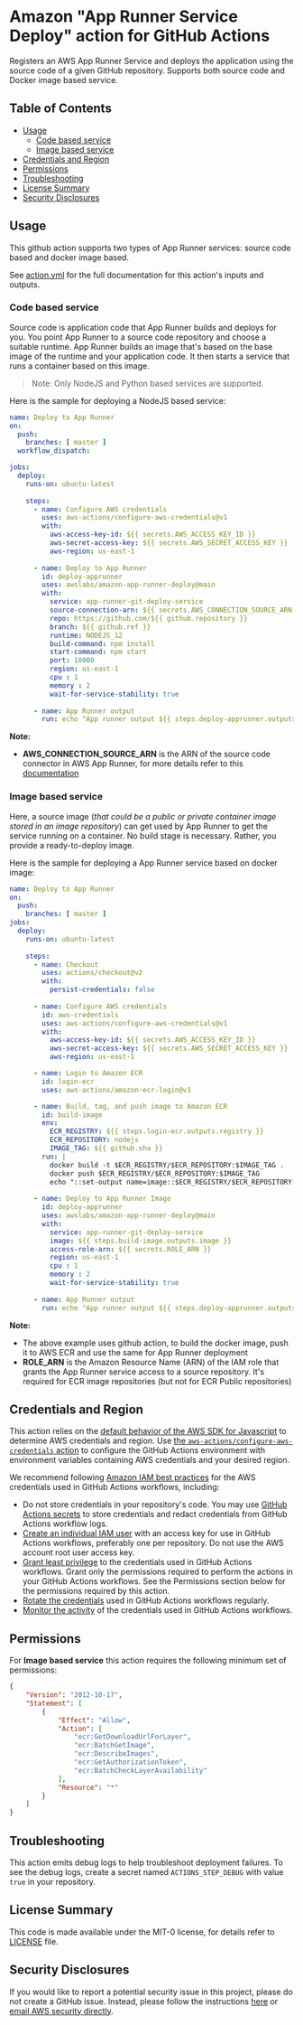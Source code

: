 # Amazon "App Runner Service Deploy" action for GitHub Actions

Registers an AWS App Runner Service and deploys the application using the source code of a given GitHub repository. Supports both source code and Docker image based service.

## Table of Contents

<!-- toc -->

- [Usage](#usage)
  - [Code based service](#code-based-service)
  - [Image based service](#image-based-service)
- [Credentials and Region](#credentials-and-region)
- [Permissions](#permissions)
- [Troubleshooting](#troubleshooting)
- [License Summary](#license-summary)
- [Security Disclosures](#security-disclosures)

<!-- tocstop -->

## Usage

This github action supports two types of App Runner services: source code based and docker image based.

See [action.yml](action.yml) for the full documentation for this action's inputs and outputs.

### Code based service

Source code is application code that App Runner builds and deploys for you. You point App Runner to a source code repository and choose a suitable runtime. App Runner builds an image that's based on the base image of the runtime and your application code. It then starts a service that runs a container based on this image.

> Note: Only NodeJS and Python based services are supported.

Here is the sample for deploying a NodeJS based service:

```yaml
name: Deploy to App Runner 
on:
  push:
    branches: [ master ]
  workflow_dispatch:

jobs:  
  deploy:
    runs-on: ubuntu-latest
    
    steps:            
      - name: Configure AWS credentials
        uses: aws-actions/configure-aws-credentials@v1
        with:
          aws-access-key-id: ${{ secrets.AWS_ACCESS_KEY_ID }}
          aws-secret-access-key: ${{ secrets.AWS_SECRET_ACCESS_KEY }}
          aws-region: us-east-1
          
      - name: Deploy to App Runner
        id: deploy-apprunner
        uses: awslabs/amazon-app-runner-deploy@main
        with:
          service: app-runner-git-deploy-service
          source-connection-arn: ${{ secrets.AWS_CONNECTION_SOURCE_ARN }}
          repo: https://github.com/${{ github.repository }}
          branch: ${{ github.ref }}
          runtime: NODEJS_12
          build-command: npm install
          start-command: npm start
          port: 18000
          region: us-east-1
          cpu : 1
          memory : 2
          wait-for-service-stability: true
      
      - name: App Runner output
        run: echo "App runner output ${{ steps.deploy-apprunner.outputs.service-id }}" 
```

**Note:**

- **AWS_CONNECTION_SOURCE_ARN** is the ARN of the source code connector in AWS App Runner, for more details refer to this [documentation](https://docs.aws.amazon.com/apprunner/latest/dg/manage-connections.html)

### Image based service

Here, a source image (*that could be a public or private container image stored in an image repository*) can get used by App Runner to get the service running on a container. No build stage is necessary. Rather, you provide a ready-to-deploy image.

Here is the sample for deploying a App Runner service based on docker image:

```yaml
name: Deploy to App Runner
on:
  push:
    branches: [ master ]
jobs:  
  deploy:
    runs-on: ubuntu-latest
    
    steps:      
      - name: Checkout
        uses: actions/checkout@v2
        with:
          persist-credentials: false
          
      - name: Configure AWS credentials
        id: aws-credentials
        uses: aws-actions/configure-aws-credentials@v1
        with:
          aws-access-key-id: ${{ secrets.AWS_ACCESS_KEY_ID }}
          aws-secret-access-key: ${{ secrets.AWS_SECRET_ACCESS_KEY }}
          aws-region: us-east-1          

      - name: Login to Amazon ECR
        id: login-ecr
        uses: aws-actions/amazon-ecr-login@v1        

      - name: Build, tag, and push image to Amazon ECR
        id: build-image
        env:
          ECR_REGISTRY: ${{ steps.login-ecr.outputs.registry }}
          ECR_REPOSITORY: nodejs
          IMAGE_TAG: ${{ github.sha }}
        run: |
          docker build -t $ECR_REGISTRY/$ECR_REPOSITORY:$IMAGE_TAG .
          docker push $ECR_REGISTRY/$ECR_REPOSITORY:$IMAGE_TAG
          echo "::set-output name=image::$ECR_REGISTRY/$ECR_REPOSITORY:$IMAGE_TAG"  
          
      - name: Deploy to App Runner Image
        id: deploy-apprunner
        uses: awslabs/amazon-app-runner-deploy@main
        with:
          service: app-runner-git-deploy-service
          image: ${{ steps.build-image.outputs.image }}
          access-role-arn: ${{ secrets.ROLE_ARN }}
          region: us-east-1
          cpu : 1
          memory : 2
          wait-for-service-stability: true
      
      - name: App Runner output
        run: echo "App runner output ${{ steps.deploy-apprunner.outputs.service-id }}" 
```

**Note:**

- The above example uses github action, to build the docker image, push it to AWS ECR and use the same for App Runner deployment
- **ROLE_ARN** is the Amazon Resource Name (ARN) of the IAM role that grants the App Runner service access to a source repository. It's required for ECR image repositories (but not for ECR Public repositories)

## Credentials and Region

This action relies on the [default behavior of the AWS SDK for Javascript](https://docs.aws.amazon.com/sdk-for-javascript/v2/developer-guide/setting-credentials-node.html) to determine AWS credentials and region.
Use [the `aws-actions/configure-aws-credentials` action](https://github.com/aws-actions/configure-aws-credentials) to configure the GitHub Actions environment with environment variables containing AWS credentials and your desired region.

We recommend following [Amazon IAM best practices](https://docs.aws.amazon.com/IAM/latest/UserGuide/best-practices.html) for the AWS credentials used in GitHub Actions workflows, including:

- Do not store credentials in your repository's code.  You may use [GitHub Actions secrets](https://help.github.com/en/actions/automating-your-workflow-with-github-actions/creating-and-using-encrypted-secrets) to store credentials and redact credentials from GitHub Actions workflow logs.
- [Create an individual IAM user](https://docs.aws.amazon.com/IAM/latest/UserGuide/best-practices.html#create-iam-users) with an access key for use in GitHub Actions workflows, preferably one per repository. Do not use the AWS account root user access key.
- [Grant least privilege](https://docs.aws.amazon.com/IAM/latest/UserGuide/best-practices.html#grant-least-privilege) to the credentials used in GitHub Actions workflows.  Grant only the permissions required to perform the actions in your GitHub Actions workflows.  See the Permissions section below for the permissions required by this action.
- [Rotate the credentials](https://docs.aws.amazon.com/IAM/latest/UserGuide/best-practices.html#rotate-credentials) used in GitHub Actions workflows regularly.
- [Monitor the activity](https://docs.aws.amazon.com/IAM/latest/UserGuide/best-practices.html#keep-a-log) of the credentials used in GitHub Actions workflows.

## Permissions

For **Image based service** this action requires the following minimum set of permissions:

```json
{
    "Version": "2012-10-17",
    "Statement": [
        {
            "Effect": "Allow",
            "Action": [
                "ecr:GetDownloadUrlForLayer",
                "ecr:BatchGetImage",
                "ecr:DescribeImages",
                "ecr:GetAuthorizationToken",
                "ecr:BatchCheckLayerAvailability"
            ],
            "Resource": "*"
        }
    ]
}
```

## Troubleshooting

This action emits debug logs to help troubleshoot deployment failures.  To see the debug logs, create a secret named `ACTIONS_STEP_DEBUG` with value `true` in your repository.

## License Summary

This code is made available under the MIT-0 license, for details refer to [LICENSE](LICENSE) file.

## Security Disclosures

If you would like to report a potential security issue in this project, please do not create a GitHub issue.  Instead, please follow the instructions [here](https://aws.amazon.com/security/vulnerability-reporting/) or [email AWS security directly](mailto:aws-security@amazon.com).
